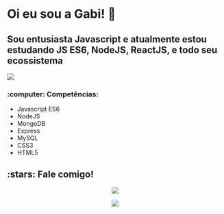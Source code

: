 <h1> Oi eu sou a Gabi! 👋 </h1>

<!--
**gabizinha12/gabizinha12** is a ✨ _special_ ✨ repository because its `README.md` (this file) appears on your GitHub profile.
-->
<h2>Sou entusiasta Javascript e atualmente estou estudando JS ES6, NodeJS, ReactJS, e todo seu ecossistema</h2>
<a href="https://github-readme-stats.anuraghazra1.vercel.app/api/top-langs/?username=gabizinha12"><img align="center" src="https://github-readme-stats.anuraghazra1.vercel.app/api/top-langs/?username=gabizinha12&layout=compact&theme=radical" />
</a>

<h3>:computer: Competências:</h3>

- Javascript ES6
- NodeJS
- MongoDB
- Express
- MySQL
- CSS3
- HTML5

<h2>:stars: Fale comigo!</h2>


<div align="center">
<a href="https://www.linkedin.com/in/gabrielle-cristine-de-lima-pereira/" target="_blank" rel="noopener noreferrer">
 <img src="https://img.icons8.com/fluent/48/000000/linkedin-2.png"/>
  
   <a href="mailto:gabrielle.clima23@gmail.com" target="_blank" rel="noopener noreferrer"><img src="https://img.icons8.com/cute-clipart/64/000000/gmail.png"/>
</div>
